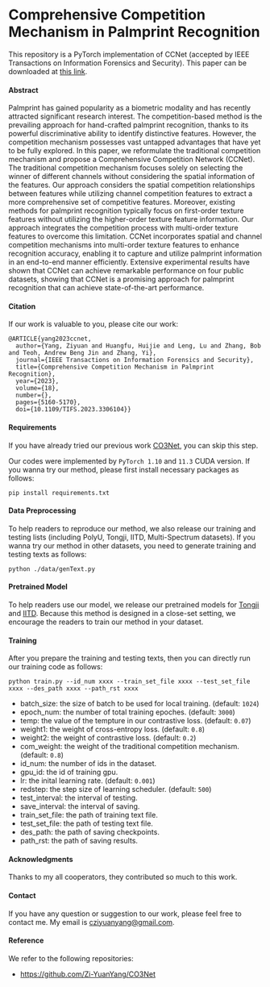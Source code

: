 # Comprehensive Competition Mechanism in Palmprint Recognition

This repository is a PyTorch implementation of CCNet (accepted by IEEE Transactions on Information Forensics and Security). This paper can be downloaded at [this link](https://ieeexplore.ieee.org/document/10223233).

#### Abstract
Palmprint has gained popularity as a biometric modality and has recently attracted significant research interest. The competition-based method is the prevailing approach for hand-crafted palmprint recognition, thanks to its powerful discriminative ability to identify distinctive features. However, the competition mechanism possesses vast untapped advantages that have yet to be fully explored. In this paper, we reformulate the traditional competition mechanism and propose a Comprehensive Competition Network (CCNet). The traditional competition mechanism focuses solely on selecting the winner of different channels without considering the spatial information of the features. Our approach considers the spatial competition relationships between features while utilizing channel competition features to extract a more comprehensive set of competitive features. Moreover, existing methods for palmprint recognition typically focus on first-order texture features without utilizing the higher-order texture feature information. Our approach integrates the competition process with multi-order texture features to overcome this limitation. CCNet incorporates spatial and channel competition mechanisms into multi-order texture features to enhance recognition accuracy, enabling it to capture and utilize palmprint information in an end-to-end manner efficiently. Extensive experimental results have shown that CCNet can achieve remarkable performance on four public datasets, showing that CCNet is a promising approach for palmprint recognition that can achieve state-of-the-art performance.


#### Citation
If our work is valuable to you, please cite our work:
```
@ARTICLE{yang2023ccnet,
  author={Yang, Ziyuan and Huangfu, Huijie and Leng, Lu and Zhang, Bob and Teoh, Andrew Beng Jin and Zhang, Yi},
  journal={IEEE Transactions on Information Forensics and Security}, 
  title={Comprehensive Competition Mechanism in Palmprint Recognition}, 
  year={2023},
  volume={18},
  number={},
  pages={5160-5170},
  doi={10.1109/TIFS.2023.3306104}}
```

#### Requirements

If you have already tried our previous work [CO3Net](https://github.com/Zi-YuanYang/CO3Net), you can skip this step.

Our codes were implemented by ```PyTorch 1.10``` and ```11.3``` CUDA version. If you wanna try our method, please first install necessary packages as follows:

```
pip install requirements.txt
```

#### Data Preprocessing
To help readers to reproduce our method, we also release our training and testing lists (including PolyU, Tongji, IITD, Multi-Spectrum datasets). If you wanna try our method in other datasets, you need to generate training and testing texts as follows:

```
python ./data/genText.py
```

#### Pretrained Model
To help readers use our model, we release our pretrained models for [Tongji](https://drive.google.com/file/d/1Kj6Q1eCpkbCbfPVSqTZHGV9Y_H1uToEM/view?usp=drive_link) and [IITD](https://drive.google.com/file/d/17EBrjGVrzcyjETobQCYYhfR87nD2Z-l6/view?usp=drive_link). Because this method is designed in a close-set setting, we encourage the readers to train our method in your dataset. 

#### Training
After you prepare the training and testing texts, then you can directly run our training code as follows:

```
python train.py --id_num xxxx --train_set_file xxxx --test_set_file xxxx --des_path xxxx --path_rst xxxx
```

* batch_size: the size of batch to be used for local training. (default: ```1024```)
* epoch_num: the number of total training epoches. (default: ```3000```)
* temp: the value of the tempture in our contrastive loss. (default: ```0.07```)
* weight1: the weight of cross-entropy loss. (default: ```0.8```)
* weight2: the weight of contrastive loss. (default: ```0.2```)
* com_weight: the weight of the traditional competition mechanism. (default: ```0.8```)
* id_num: the number of ids in the dataset.
* gpu_id: the id of training gpu.
* lr: the inital learning rate. (default: ```0.001```)
* redstep: the step size of learning scheduler. (default: ```500```)
* test_interval: the interval of testing.
* save_interval: the interval of saving.
* train_set_file: the path of training text file.
* test_set_file: the path of testing text file.
* des_path: the path of saving checkpoints.
* path_rst: the path of saving results.

#### Acknowledgments
Thanks to my all cooperators, they contributed so much to this work.

#### Contact
If you have any question or suggestion to our work, please feel free to contact me. My email is cziyuanyang@gmail.com.

#### Reference
We refer to the following repositories:
* https://github.com/Zi-YuanYang/CO3Net
